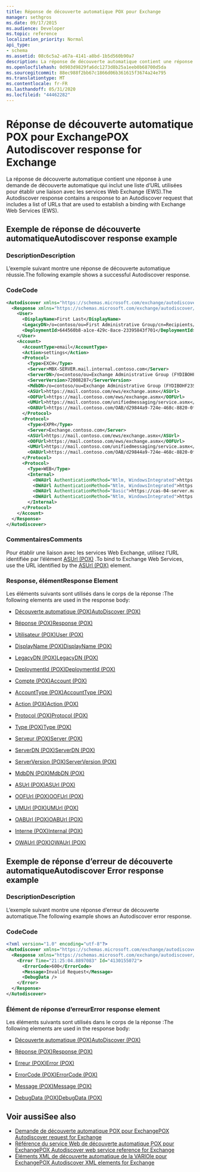 ```yaml
---
title: Réponse de découverte automatique POX pour Exchange
manager: sethgros
ms.date: 09/17/2015
ms.audience: Developer
ms.topic: reference
localization_priority: Normal
api_type:
- schema
ms.assetid: 08c6c5a2-a67a-4141-a8bd-1b5d560b90a7
description: La réponse de découverte automatique contient une réponse à une demande de découverte automatique qui inclut une liste d’URL utilisées pour établir une liaison avec les services Web Exchange (EWS).
ms.openlocfilehash: 0d903d9829fa6dc1273d8b25a1eeb0b68700d5da
ms.sourcegitcommit: 88ec988f2bb67c1866d06b361615f3674a24e795
ms.translationtype: MT
ms.contentlocale: fr-FR
ms.lasthandoff: 05/31/2020
ms.locfileid: "44462282"
---
```

# <a name="pox-autodiscover-response-for-exchange"></a><span data-ttu-id="9f15e-103">Réponse de découverte automatique POX pour Exchange</span><span class="sxs-lookup"><span data-stu-id="9f15e-103">POX Autodiscover response for Exchange</span></span>

<span data-ttu-id="9f15e-104">La réponse de découverte automatique contient une réponse à une demande de découverte automatique qui inclut une liste d’URL utilisées pour établir une liaison avec les services Web Exchange (EWS).</span><span class="sxs-lookup"><span data-stu-id="9f15e-104">The Autodiscover response contains a response to an Autodiscover request that includes a list of URLs that are used to establish a binding with Exchange Web Services (EWS).</span></span>
  
## <a name="autodiscover-response-example"></a><span data-ttu-id="9f15e-105">Exemple de réponse de découverte automatique</span><span class="sxs-lookup"><span data-stu-id="9f15e-105">Autodiscover response example</span></span>

### <a name="description"></a><span data-ttu-id="9f15e-106">Description</span><span class="sxs-lookup"><span data-stu-id="9f15e-106">Description</span></span>

<span data-ttu-id="9f15e-107">L’exemple suivant montre une réponse de découverte automatique réussie.</span><span class="sxs-lookup"><span data-stu-id="9f15e-107">The following example shows a successful Autodiscover response.</span></span>
  
### <a name="code"></a><span data-ttu-id="9f15e-108">Code</span><span class="sxs-lookup"><span data-stu-id="9f15e-108">Code</span></span>

```XML
<Autodiscover xmlns="https://schemas.microsoft.com/exchange/autodiscover/responseschema/2006">
  <Response xmlns="https://schemas.microsoft.com/exchange/autodiscover/outlook/responseschema/2006a">
    <User>
      <DisplayName>First Last</DisplayName>
      <LegacyDN>/o=contoso/ou=First Administrative Group/cn=Recipients/cn=iuser885646</LegacyDN>
      <DeploymentId>644560b8-a1ce-429c-8ace-23395843f701</DeploymentId>
    </User>
    <Account>
      <AccountType>email</AccountType>
      <Action>settings</Action>
      <Protocol>
        <Type>EXCH</Type>
        <Server>MBX-SERVER.mail.internal.contoso.com</Server>
        <ServerDN>/o=contoso/ou=Exchange Administrative Group (FYDIBOHF23SPDLT)/cn=Configuration/cn=Servers/cn=MBX-SERVER</ServerDN>
        <ServerVersion>72008287</ServerVersion>
        <MdbDN>/o=contoso/ou=Exchange Administrative Group (FYDIBOHF23SPDLT)/cn=Configuration/cn=Servers/cn=MBX-SERVER/cn=Microsoft Private MDB</MdbDN>
        <ASUrl>https://mail.contoso.com/ews/exchange.asmx</ASUrl>
        <OOFUrl>https://mail.contoso.com/ews/exchange.asmx</OOFUrl>
        <UMUrl>https://mail.contoso.com/unifiedmessaging/service.asmx</UMUrl>
        <OABUrl>https://mail.contoso.com/OAB/d29844a9-724e-468c-8820-0f7b345b767b/</OABUrl>
      </Protocol>
      <Protocol>
        <Type>EXPR</Type>
        <Server>Exchange.contoso.com</Server>
        <ASUrl>https://mail.contoso.com/ews/exchange.asmx</ASUrl>
        <OOFUrl>https://mail.contoso.com/ews/exchange.asmx</OOFUrl>
        <UMUrl>https://mail.contoso.com/unifiedmessaging/service.asmx</UMUrl>
        <OABUrl>https://mail.contoso.com/OAB/d29844a9-724e-468c-8820-0f7b345b767b/</OABUrl>
      </Protocol>
      <Protocol>
        <Type>WEB</Type>
        <Internal>
          <OWAUrl AuthenticationMethod="Ntlm, WindowsIntegrated">https://cas-01-server.mail.internal.contoso.com/owa</OWAUrl>
          <OWAUrl AuthenticationMethod="Ntlm, WindowsIntegrated">https://cas-02-server.mail.internal.contoso.com/owa</OWAUrl>
          <OWAUrl AuthenticationMethod="Basic">https://cas-04-server.mail.internal.contoso.com/owa</OWAUrl>
          <OWAUrl AuthenticationMethod="Ntlm, WindowsIntegrated">https://cas-05-server.mail.internal.contoso.com/owa</OWAUrl>
        </Internal>
      </Protocol>
    </Account>
  </Response>
</Autodiscover>
```

### <a name="comments"></a><span data-ttu-id="9f15e-109">Commentaires</span><span class="sxs-lookup"><span data-stu-id="9f15e-109">Comments</span></span>

<span data-ttu-id="9f15e-110">Pour établir une liaison avec les services Web Exchange, utilisez l’URL identifiée par l’élément [ASUrl (POX)](asurl-pox.md) .</span><span class="sxs-lookup"><span data-stu-id="9f15e-110">To bind to Exchange Web Services, use the URL identified by the [ASUrl (POX)](asurl-pox.md) element.</span></span> 
  
### <a name="response-element"></a><span data-ttu-id="9f15e-111">Response, élément</span><span class="sxs-lookup"><span data-stu-id="9f15e-111">Response Element</span></span>

<span data-ttu-id="9f15e-112">Les éléments suivants sont utilisés dans le corps de la réponse :</span><span class="sxs-lookup"><span data-stu-id="9f15e-112">The following elements are used in the response body:</span></span>
  
- [<span data-ttu-id="9f15e-113">Découverte automatique (POX)</span><span class="sxs-lookup"><span data-stu-id="9f15e-113">AutoDiscover (POX)</span></span>](autodiscover-pox.md)
    
- [<span data-ttu-id="9f15e-114">Réponse (POX)</span><span class="sxs-lookup"><span data-stu-id="9f15e-114">Response (POX)</span></span>](response-pox.md)
    
- [<span data-ttu-id="9f15e-115">Utilisateur (POX)</span><span class="sxs-lookup"><span data-stu-id="9f15e-115">User (POX)</span></span>](user-pox.md)
    
- [<span data-ttu-id="9f15e-116">DisplayName (POX)</span><span class="sxs-lookup"><span data-stu-id="9f15e-116">DisplayName (POX)</span></span>](displayname-pox.md)
    
- [<span data-ttu-id="9f15e-117">LegacyDN (POX)</span><span class="sxs-lookup"><span data-stu-id="9f15e-117">LegacyDN (POX)</span></span>](legacydn-pox.md)
    
- [<span data-ttu-id="9f15e-118">DeploymentId (POX)</span><span class="sxs-lookup"><span data-stu-id="9f15e-118">DeploymentId (POX)</span></span>](deploymentid-pox.md)
    
- [<span data-ttu-id="9f15e-119">Compte (POX)</span><span class="sxs-lookup"><span data-stu-id="9f15e-119">Account (POX)</span></span>](account-pox.md)
    
- [<span data-ttu-id="9f15e-120">AccountType (POX)</span><span class="sxs-lookup"><span data-stu-id="9f15e-120">AccountType (POX)</span></span>](accounttype-pox.md)
    
- [<span data-ttu-id="9f15e-121">Action (POX)</span><span class="sxs-lookup"><span data-stu-id="9f15e-121">Action (POX)</span></span>](action-pox.md)
    
- [<span data-ttu-id="9f15e-122">Protocol (POX)</span><span class="sxs-lookup"><span data-stu-id="9f15e-122">Protocol (POX)</span></span>](protocol-pox.md)
    
- [<span data-ttu-id="9f15e-123">Type (POX)</span><span class="sxs-lookup"><span data-stu-id="9f15e-123">Type (POX)</span></span>](type-pox.md)
    
- [<span data-ttu-id="9f15e-124">Serveur (POX)</span><span class="sxs-lookup"><span data-stu-id="9f15e-124">Server (POX)</span></span>](server-pox.md)
    
- [<span data-ttu-id="9f15e-125">ServerDN (POX)</span><span class="sxs-lookup"><span data-stu-id="9f15e-125">ServerDN (POX)</span></span>](serverdn-pox.md)
    
- [<span data-ttu-id="9f15e-126">ServerVersion (POX)</span><span class="sxs-lookup"><span data-stu-id="9f15e-126">ServerVersion (POX)</span></span>](serverversion-pox.md)
    
- [<span data-ttu-id="9f15e-127">MdbDN (POX)</span><span class="sxs-lookup"><span data-stu-id="9f15e-127">MdbDN (POX)</span></span>](mdbdn-pox.md)
    
- [<span data-ttu-id="9f15e-128">ASUrl (POX)</span><span class="sxs-lookup"><span data-stu-id="9f15e-128">ASUrl (POX)</span></span>](asurl-pox.md)
    
- [<span data-ttu-id="9f15e-129">OOFUrl (POX)</span><span class="sxs-lookup"><span data-stu-id="9f15e-129">OOFUrl (POX)</span></span>](oofurl-pox.md)
    
- [<span data-ttu-id="9f15e-130">UMUrl (POX)</span><span class="sxs-lookup"><span data-stu-id="9f15e-130">UMUrl (POX)</span></span>](umurl-pox.md)
    
- [<span data-ttu-id="9f15e-131">OABUrl (POX)</span><span class="sxs-lookup"><span data-stu-id="9f15e-131">OABUrl (POX)</span></span>](oaburl-pox.md)
    
- [<span data-ttu-id="9f15e-132">Interne (POX)</span><span class="sxs-lookup"><span data-stu-id="9f15e-132">Internal (POX)</span></span>](internal-pox.md)
    
- [<span data-ttu-id="9f15e-133">OWAUrl (POX)</span><span class="sxs-lookup"><span data-stu-id="9f15e-133">OWAUrl (POX)</span></span>](owaurl-pox.md)
    
## <a name="autodiscover-error-response-example"></a><span data-ttu-id="9f15e-134">Exemple de réponse d’erreur de découverte automatique</span><span class="sxs-lookup"><span data-stu-id="9f15e-134">Autodiscover Error response example</span></span>

### <a name="description"></a><span data-ttu-id="9f15e-135">Description</span><span class="sxs-lookup"><span data-stu-id="9f15e-135">Description</span></span>

<span data-ttu-id="9f15e-136">L’exemple suivant montre une réponse d’erreur de découverte automatique.</span><span class="sxs-lookup"><span data-stu-id="9f15e-136">The following example shows an Autodiscover error response.</span></span>
  
### <a name="code"></a><span data-ttu-id="9f15e-137">Code</span><span class="sxs-lookup"><span data-stu-id="9f15e-137">Code</span></span>

```XML
<?xml version="1.0" encoding="utf-8"?>
<Autodiscover xmlns="https://schemas.microsoft.com/exchange/autodiscover/responseschema/2006">
  <Response xmlns="https://schemas.microsoft.com/exchange/autodiscover/responseschema/2006">
    <Error Time="21:25:04.8897083" Id="4130155072">
      <ErrorCode>600</ErrorCode>
      <Message>Invalid Request</Message>
      <DebugData />
    </Error>
  </Response>
</Autodiscover>
```

### <a name="error-response-element"></a><span data-ttu-id="9f15e-138">Élément de réponse d’erreur</span><span class="sxs-lookup"><span data-stu-id="9f15e-138">Error response element</span></span>

<span data-ttu-id="9f15e-139">Les éléments suivants sont utilisés dans le corps de la réponse :</span><span class="sxs-lookup"><span data-stu-id="9f15e-139">The following elements are used in the response body:</span></span>
  
- [<span data-ttu-id="9f15e-140">Découverte automatique (POX)</span><span class="sxs-lookup"><span data-stu-id="9f15e-140">AutoDiscover (POX)</span></span>](autodiscover-pox.md)
    
- [<span data-ttu-id="9f15e-141">Réponse (POX)</span><span class="sxs-lookup"><span data-stu-id="9f15e-141">Response (POX)</span></span>](response-pox.md)
    
- [<span data-ttu-id="9f15e-142">Erreur (POX)</span><span class="sxs-lookup"><span data-stu-id="9f15e-142">Error (POX)</span></span>](error-pox.md)
    
- [<span data-ttu-id="9f15e-143">ErrorCode (POX)</span><span class="sxs-lookup"><span data-stu-id="9f15e-143">ErrorCode (POX)</span></span>](errorcode-pox.md)
    
- [<span data-ttu-id="9f15e-144">Message (POX)</span><span class="sxs-lookup"><span data-stu-id="9f15e-144">Message (POX)</span></span>](message-pox.md)
    
- [<span data-ttu-id="9f15e-145">DebugData (POX)</span><span class="sxs-lookup"><span data-stu-id="9f15e-145">DebugData (POX)</span></span>](debugdata-pox.md)
    
## <a name="see-also"></a><span data-ttu-id="9f15e-146">Voir aussi</span><span class="sxs-lookup"><span data-stu-id="9f15e-146">See also</span></span>

- [<span data-ttu-id="9f15e-147">Demande de découverte automatique POX pour Exchange</span><span class="sxs-lookup"><span data-stu-id="9f15e-147">POX Autodiscover request for Exchange</span></span>](pox-autodiscover-request-for-exchange.md)
- [<span data-ttu-id="9f15e-148">Référence du service Web de découverte automatique POX pour Exchange</span><span class="sxs-lookup"><span data-stu-id="9f15e-148">POX Autodiscover web service reference for Exchange</span></span>](pox-autodiscover-web-service-reference-for-exchange.md) 
- [<span data-ttu-id="9f15e-149">Éléments XML de découverte automatique de la VARIOle pour Exchange</span><span class="sxs-lookup"><span data-stu-id="9f15e-149">POX Autodiscover XML elements for Exchange</span></span>](pox-autodiscover-xml-elements-for-exchange.md)

